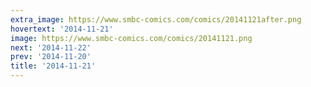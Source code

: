 ```yaml
---
extra_image: https://www.smbc-comics.com/comics/20141121after.png
hovertext: '2014-11-21'
image: https://www.smbc-comics.com/comics/20141121.png
next: '2014-11-22'
prev: '2014-11-20'
title: '2014-11-21'
---
```

